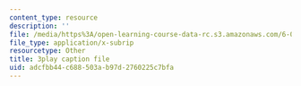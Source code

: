 ```yaml
---
content_type: resource
description: ''
file: /media/https%3A/open-learning-course-data-rc.s3.amazonaws.com/6-046j-introduction-to-algorithms-sma-5503-fall-2005/adcfbb44c688503ab97d2760225c7bfa_V5hZoJ6uK-s.vtt
file_type: application/x-subrip
resourcetype: Other
title: 3play caption file
uid: adcfbb44-c688-503a-b97d-2760225c7bfa
---
```


